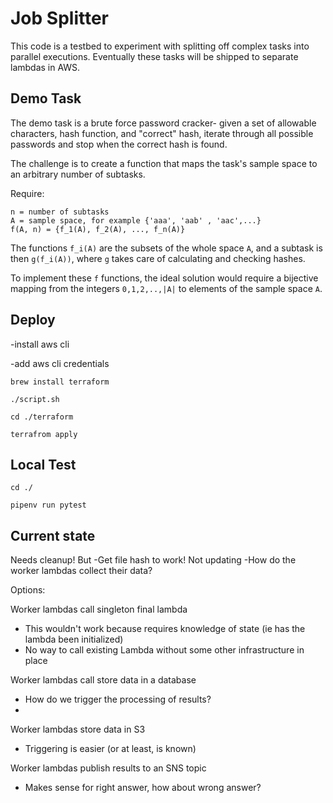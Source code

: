 # Job Splitter

This code is a testbed to experiment with splitting off complex tasks into parallel executions. Eventually these tasks will be shipped to separate lambdas in AWS.

## Demo Task

The demo task is a brute force password cracker- given a set of allowable characters, hash function, and "correct" hash, iterate through all possible passwords and stop when the correct hash is found. 

The challenge is to create a function that maps the task's sample space to an arbitrary number of subtasks.

Require: 

```
n = number of subtasks
A = sample space, for example {'aaa', 'aab' , 'aac',...}
f(A, n) = {f_1(A), f_2(A), ..., f_n(A)}
```

The functions `f_i(A)` are the subsets of the whole space `A`, and a subtask is then `g(f_i(A))`, where `g` takes care of calculating and checking hashes. 

To implement these `f` functions, the ideal solution would require a bijective mapping from the integers `0,1,2,..,|A|` to elements of the sample space `A`.

## Deploy 

-install aws cli

-add aws cli credentials

`brew install terraform`

`./script.sh`

`cd ./terraform`

`terrafrom apply`

## Local Test

`cd ./`

`pipenv run pytest`

## Current state
Needs cleanup! But 
-Get file hash to work! Not updating
-How do the worker lambdas collect their data?

Options:

Worker lambdas call singleton final lambda
- This wouldn't work because requires knowledge of state (ie has the lambda been initialized)
- No way to call existing Lambda without some other infrastructure in place

Worker lambdas call store data in a database
- How do we trigger the processing of results?
- 

Worker lambdas store data in S3
- Triggering is easier (or at least, is known)

Worker lambdas publish results to an SNS topic
- Makes sense for right answer, how about wrong answer?
